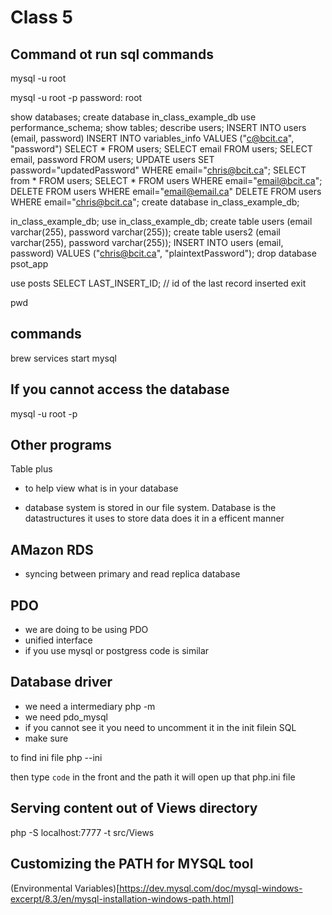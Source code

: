 # Class 5

## Command ot run sql commands
mysql -u root

mysql -u root -p
password: root

show databases;
create database in_class_example_db
use performance_schema;
show tables;
describe users;
INSERT INTO users (email, password)
INSERT INTO variables_info VALUES ("c@bcit.ca", "password")
SELECT * FROM users;
SELECT email FROM users;
SELECT email, password FROM users;
UPDATE users SET password="updatedPassword" WHERE email="chris@bcit.ca";
SELECT from * FROM users;
SELECT * FROM users WHERE email="email@bcit.ca";
DELETE FROM users WHERE email="email@email.ca"
DELETE FROM users WHERE email="chris@bcit.ca";
create database in_class_example_db;

in_class_example_db;
use in_class_example_db;
create table users (email varchar(255), password varchar(255));
create table users2 (email varchar(255), password varchar(255));
INSERT INTO users (email, password) VALUES ("chris@bcit.ca", "plaintextPassword");
drop database psot_app


use posts
SELECT LAST_INSERT_ID;  // id of the last record inserted
exit

pwd

## commands
brew services start mysql

## If you cannot access the database
mysql -u root -p    

## Other programs
Table plus
- to help view what is in your database

- database system is stored in our file system. Database is the datastructures it uses to store data does it in a efficent manner 

## AMazon RDS
- syncing between primary and read replica database

## PDO
- we are doing to be using PDO
- unified interface
- if you use mysql or postgress code is similar

## Database driver
- we need a intermediary
php -m
- we need pdo_mysql
- if you cannot see it you need to uncomment it in the init filein SQL
- make sure 

to find ini file
php --ini

then type `code` in the front and the path it will open up that php.ini file

## Serving content out of Views directory
php -S localhost:7777 -t src/Views

## Customizing the PATH for MYSQL tool
(Environmental Variables)[https://dev.mysql.com/doc/mysql-windows-excerpt/8.3/en/mysql-installation-windows-path.html]
